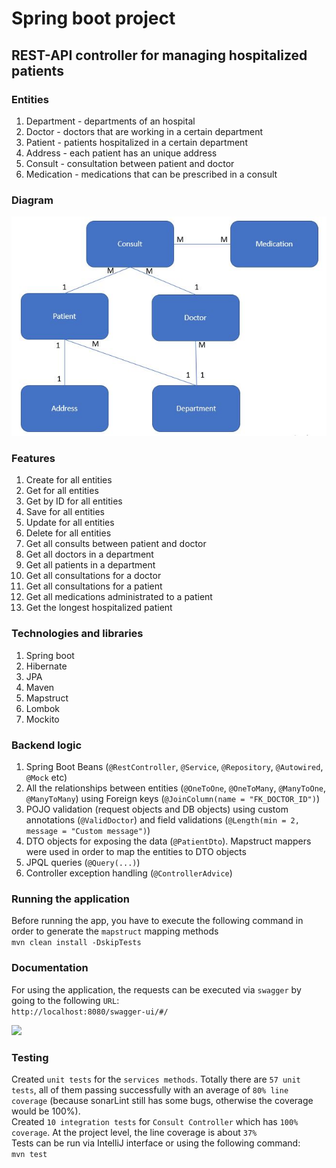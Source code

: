 # Spring boot project

## REST-API controller for managing hospitalized patients

### Entities

1. Department - departments of an hospital
2. Doctor - doctors that are working in a certain department
3. Patient - patients hospitalized in a certain department
4. Address - each patient has an unique address
5. Consult - consultation between patient and doctor
6. Medication - medications that can be prescribed in a consult

### Diagram

![](/images/diagram.JPG)

### Features

1. Create for all entities
2. Get for all entities
3. Get by ID for all entities
4. Save for all entities
5. Update for all entities
6. Delete for all entities
7. Get all consults between patient and doctor
8. Get all doctors in a department
9. Get all patients in a department
1. Get all consultations for a doctor
1. Get all consultations for a patient
1. Get all medications administrated to a patient
1. Get the longest hospitalized patient

### Technologies and libraries

1. Spring boot
2. Hibernate
3. JPA
4. Maven
5. Mapstruct
6. Lombok
7. Mockito

### Backend logic

1. Spring Boot Beans (```@RestController```, ```@Service```, ```@Repository```, ```@Autowired```, ```@Mock``` etc)
2. All the relationships between entities (```@OneToOne```, ```@OneToMany```, ```@ManyToOne```, ```@ManyToMany```) using
   Foreign keys (```@JoinColumn(name = "FK_DOCTOR_ID")```)
3. POJO validation (request objects and DB objects) using custom annotations (```@ValidDoctor```) and field
   validations (```@Length(min = 2, message = "Custom message")```)
4. DTO objects for exposing the data (```@PatientDto```). Mapstruct mappers were used in order to map the entities to
   DTO objects
5. JPQL queries (```@Query(...)```)
6. Controller exception handling (```@ControllerAdvice```)

### Running the application

Before running the app, you have to execute the following command in order to generate the ```mapstruct``` mapping
methods
<br>
```mvn clean install -DskipTests```
<br>

### Documentation

For using the application, the requests can be executed via ```swagger``` by going to the following ```URL```:
<br>
```http://localhost:8080/swagger-ui/#/```
<br>

![](images/swagger.JPG)

### Testing

Created ```unit tests``` for the ```services methods```. Totally there are ```57 unit tests```, all of them passing
successfully with an average of ```80% line coverage``` (because sonarLint still has some bugs, otherwise the coverage
would be 100%).
<br>
Created ```10 integration tests``` for ```Consult Controller``` which has ```100% coverage```. At the project level, the
line coverage is about ```37%```
<br>
Tests can be run via IntelliJ interface or using the following command:
<br>
```mvn test```
<br>

